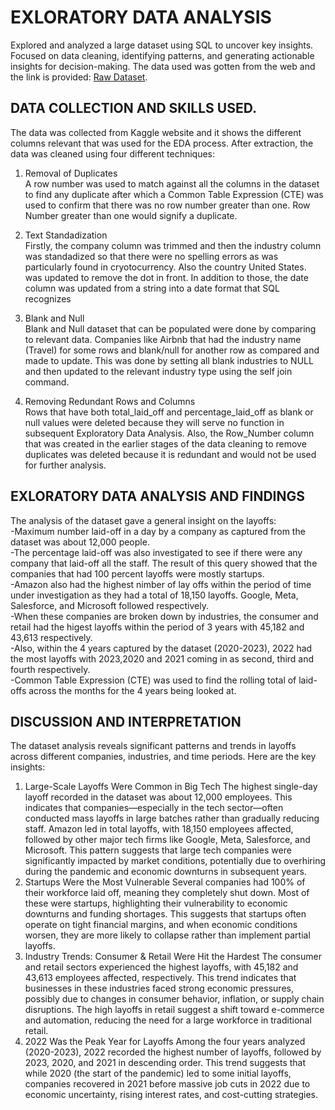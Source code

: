 # EXLORATORY DATA ANALYSIS
 Explored and analyzed a large dataset using SQL to uncover key insights. Focused on data cleaning, identifying patterns, and generating actionable insights for decision-making. The data used was gotten from the web and the link is provided: [Raw Dataset](https://www.kaggle.com/datasets/theakhilb/layoffs-data-2022).  
## DATA COLLECTION AND SKILLS USED.  
The data was collected from Kaggle website and it shows the different columns relevant that was used for the EDA process. After extraction, the data was cleaned using four different techniques:  
1. Removal of Duplicates  
A row number was used to match against all the columns in the dataset to find any duplicate after which a Common Table Expression (CTE) was used to confirm that there was no row number greater than one. Row Number greater than one would signify a duplicate.

2. Text Standadization  
Firstly, the company column was trimmed and then the industry column was standadized so that there were no spelling errors as was particularly found in cryotocurrency. Also the country United States. was updated to remove the dot in front. In addition to those, the date column was updated from a string into a date format that SQL recognizes

3. Blank and Null    
Blank and Null dataset that can be populated were done by comparing to relevant data. Companies like Airbnb that had the industry name (Travel) for some rows and blank/null for another row as compared and made to update. This was done by setting all blank industries to NULL and then updated to the relevant industry type using the self join command.

4. Removing Redundant Rows and Columns  
Rows that have both total_laid_off and percentage_laid_off as blank or null values were deleted because they will serve no function in subsequent Exploratory Data Analysis. Also, the Row_Number column that was created in the earlier stages of the data cleaning to remove duplicates was deleted because it is redundant and would not be used for further analysis.
## EXLORATORY DATA ANALYSIS AND FINDINGS  
The analysis of the dataset gave a general insight on the layoffs:  
-Maximum number laid-off in a day by a company as captured from the dataset was about 12,000 people.  
-The percentage laid-off was also investigated to see if there were any company that laid-off all the staff. The result of this query showed that the companies that had 100 percent layoffs were mostly startups.  
-Amazon also had the highest nimber of lay offs within the period of time under investigation as they had a total of 18,150 layoffs. Google, Meta, Salesforce, and Microsoft followed respectively.  
-When these companies are broken down by industries, the consumer and retail had the higest layoffs within the period of 3 years with 45,182 and 43,613 respectively.  
-Also, within the 4 years captured by the dataset (2020-2023), 2022 had the most layoffs with 2023,2020 and 2021 coming in as second, third and fourth respectively.  
-Common Table Expression (CTE) was used to find the rolling total of laid-offs across the months for the 4 years being looked at.  

## DISCUSSION AND INTERPRETATION  
The dataset analysis reveals significant patterns and trends in layoffs across different companies, industries, and time periods. Here are the key insights:

1. Large-Scale Layoffs Were Common in Big Tech
The highest single-day layoff recorded in the dataset was about 12,000 employees. This indicates that companies—especially in the tech sector—often conducted mass layoffs in large batches rather than gradually reducing staff.
Amazon led in total layoffs, with 18,150 employees affected, followed by other major tech firms like Google, Meta, Salesforce, and Microsoft.
This pattern suggests that large tech companies were significantly impacted by market conditions, potentially due to overhiring during the pandemic and economic downturns in subsequent years.
2. Startups Were the Most Vulnerable
Several companies had 100% of their workforce laid off, meaning they completely shut down. Most of these were startups, highlighting their vulnerability to economic downturns and funding shortages.
This suggests that startups often operate on tight financial margins, and when economic conditions worsen, they are more likely to collapse rather than implement partial layoffs.
3. Industry Trends: Consumer & Retail Were Hit the Hardest
The consumer and retail sectors experienced the highest layoffs, with 45,182 and 43,613 employees affected, respectively.
This trend indicates that businesses in these industries faced strong economic pressures, possibly due to changes in consumer behavior, inflation, or supply chain disruptions.
The high layoffs in retail suggest a shift toward e-commerce and automation, reducing the need for a large workforce in traditional retail.
4. 2022 Was the Peak Year for Layoffs
Among the four years analyzed (2020-2023), 2022 recorded the highest number of layoffs, followed by 2023, 2020, and 2021 in descending order.
This trend suggests that while 2020 (the start of the pandemic) led to some initial layoffs, companies recovered in 2021 before massive job cuts in 2022 due to economic uncertainty, rising interest rates, and cost-cutting strategies.




